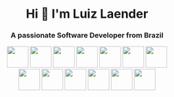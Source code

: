 <h1 align="center">Hi 👋 I'm Luiz Laender</h1>
<h3 align="center">A passionate Software Developer from Brazil</h3>
<div align="center">
  <span title="C programming language"><a href='https://en.wikipedia.org/wiki/C_(programming_language)' rel='C_programming_language'><img width='50px' src='https://upload.wikimedia.org/wikipedia/commons/thumb/1/18/C_Programming_Language.svg/350px-C_Programming_Language.svg.png?20201031132917'/></a></span>
  <span title="Vim text editor"><a href='https://en.wikipedia.org/wiki/Vim_(text_editor)' rel='vim_text_editor' ><img width='50px' src='https://upload.wikimedia.org/wikipedia/commons/thumb/9/9f/Vimlogo.svg/1200px-Vimlogo.svg.png'/></a></span>
  <span title="Git control version"><a href='https://git-scm.com/' rel='git_version_control_system' ><img width='50px' src='https://jyroneparker.com/wp-content/uploads/2019/10/Git-Icon-1788C.png'/></a></span>
  <span title="Bash shell and command language"><a href='https://www.gnu.org/software/bash/' rel='bash_shell_and_command_language' ><img width='50px' src='https://upload.wikimedia.org/wikipedia/commons/thumb/4/4b/Bash_Logo_Colored.svg/512px-Bash_Logo_Colored.svg.png?20180723054350'/></a></span>
  <span title="Lua programming language"><a href='https://www.lua.org/' rel='lua_programming_language'><img height='50px' src='https://upload.wikimedia.org/wikipedia/commons/thumb/c/cf/Lua-Logo.svg/1024px-Lua-Logo.svg.png'/></a></span>
  <span title="Love2D game engine"><a href='https://love2d.org/' rel='love2d_game_engine'><img height='50px' src='https://i.imgur.com/8cWgxgQ.png' rel='love2d_gameengine'/></a></span>
  <span title="HTML programming language"><a href='https://en.wikipedia.org/wiki/HTML' rel='html_programming_language' ><img height='50px' src='https://upload.wikimedia.org/wikipedia/commons/thumb/6/61/HTML5_logo_and_wordmark.svg/1024px-HTML5_logo_and_wordmark.svg.png'/></a></span><br>
  <span title="CSS programming language"><a href='https://en.wikipedia.org/wiki/CSS' rel='css_programming_language' ><img height='50px' src='https://upload.wikimedia.org/wikipedia/commons/thumb/d/d5/CSS3_logo_and_wordmark.svg/800px-CSS3_logo_and_wordmark.svg.png'/></a></span>
  <span title="Javascript programming language"><a href='https://www.javascript.com/' rel='javascript_programming_language' ><img height='50px' src='https://www.computerhope.com/jargon/j/javascript.png'/></a></span>
  <span title="Python programming language"><a href='https://www.python.org/' rel='python_programming_language' ><img height='50px' src='https://upload.wikimedia.org/wikipedia/commons/thumb/c/c3/Python-logo-notext.svg/800px-Python-logo-notext.svg.png'/></a></span>
  <span title="Angular framework"><a href='https://en.wikipedia.org/wiki/Angular_%28web_framework%29' rel='angular_framework' ><img height='50px' src='https://upload.wikimedia.org/wikipedia/commons/thumb/c/cf/Angular_full_color_logo.svg/1024px-Angular_full_color_logo.svg.png'/></a></span>
  <span title="React framework"><a href='https://react.dev/' rel='react_framework' ><img height='50px' src='https://upload.wikimedia.org/wikipedia/commons/thumb/a/a7/React-icon.svg/1024px-React-icon.svg.png'/></a></span>
  <span title="Firebase backend cloud services"><a href='https://firebase.google.com/?hl=pt-br' rel='firebase_backend_cloud_services' ><img height='50px' src='https://miro.medium.com/v2/resize:fit:600/format:webp/1*R4c8lHBHuH5qyqOtZb3h-w.png'/></a></span>
</div>
